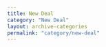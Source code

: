 ```yaml
---
title: New Deal
category: "New Deal"
layout: archive-categories
permalink: "category/new-deal"
---
```

